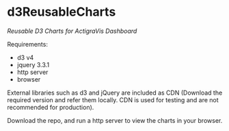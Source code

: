 # d3ReusableCharts
*Reusable D3 Charts for ActigraVis Dashboard*

Requirements:
* d3 v4
* jquery 3.3.1
* http server
* browser 

External libraries such as d3 and jQuery are included as CDN (Download the required version and refer them locally. CDN is used for testing and are not recommended for production).

Download the repo, and run a http server to view the charts in your browser.  
